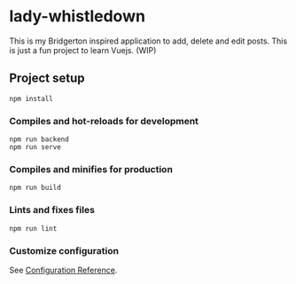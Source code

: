 # lady-whistledown
This is my Bridgerton inspired application to add, delete and edit posts. 
This is just a fun project to learn Vuejs. (WIP)

## Project setup
```
npm install
```

### Compiles and hot-reloads for development
```
npm run backend
npm run serve
```

### Compiles and minifies for production
```
npm run build
```

### Lints and fixes files
```
npm run lint
```

### Customize configuration
See [Configuration Reference](https://cli.vuejs.org/config/).
